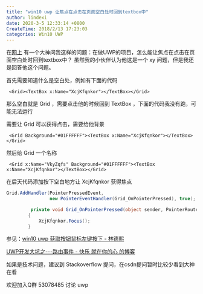 ```yaml
---
title: "win10 uwp 让焦点在点击在页面空白处时回到textbox中"
author: lindexi
date: 2020-3-5 12:33:14 +0800
CreateTime: 2018/2/13 17:23:03
categories: Win10 UWP
---
```


在[网上](http://ask.csdn.net/questions/673861 ) 有一个大神问我这样的问题：在做UWP的项目，怎么能让焦点在点击在页面空白处时回到textbox中？
虽然我的小伙伴认为他这是一个 xy 问题，但是我还是回答他这个问题。

<!--more-->


<!-- CreateTime:2018/2/13 17:23:03 -->


首先需要知道什么是空白处，例如有下面的代码

```
 <Grid><TextBox x:Name="XcjKfqnkor"></TextBox></Grid>
```

那么空白就是 Grid ，需要点击他的时候回到 TextBox ，下面的代码我没有跑，可能无法运行

需要让 Grid 可以获得点击，需要给他背景

```
 <Grid Background="#01FFFFFF"><TextBox x:Name="XcjKfqnkor"></TextBox></Grid>
```

然后给 Grid 一个名称 

```
 <Grid x:Name="VkyZqfs" Background="#01FFFFFF"><TextBox x:Name="XcjKfqnkor"></TextBox></Grid>
```
在后天代码添加按下空白地方让 XcjKfqnkor 获得焦点

```csharp
Grid.AddHandler(PointerPressedEvent,
                new PointerEventHandler(Grid_OnPointerPressed), true);

         private void Grid_OnPointerPressed(object sender, PointerRoutedEventArgs e)
        {
            XcjKfqnkor.Focus();
        }
```

参见：[win10 uwp 获取按钮鼠标左键按下 - 林德熙](https://lindexi.oschina.io/lindexi/post/win10-uwp-%E8%8E%B7%E5%8F%96%E6%8C%89%E9%92%AE%E9%BC%A0%E6%A0%87%E5%B7%A6%E9%94%AE%E6%8C%89%E4%B8%8B.html )

[UWP开发大坑之---路由事件 - 快乐 就在你的心 的博客](https://kljzndx.github.io/My-Blog/2017/05/04/UWP%E5%BC%80%E5%8F%91%E5%A4%A7%E5%9D%91%E4%B9%8B-%E8%B7%AF%E7%94%B1%E4%BA%8B%E4%BB%B6/ )

如果是技术问题，建议到 Stackoverflow 提问，在csdn提问暂时比较少看到大神在看

欢迎加入Q群 53078485 讨论 uwp

